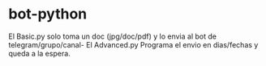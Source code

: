 # bot-python
El Basic.py solo toma un doc (jpg/doc/pdf) y lo envia al bot de telegram/grupo/canal-
El Advanced.py Programa el envio en dias/fechas y queda a la espera.

